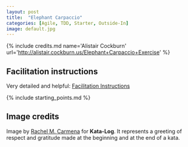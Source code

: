 ```yaml
---
layout: post
title:  "Elephant Carpaccio"
categories: [Agile, TDD, Starter, Outside-In]
image: default.jpg
---
```


{% include credits.md name='Alistair Cockburn' url='http://alistair.cockburn.us/Elephant+Carpaccio+Exercise' %}

## Facilitation instructions

Very detailed and helpful: [Facilitation Instructions](https://docs.google.com/document/d/1TCuuu-8Mm14oxsOnlk8DqfZAA1cvtYu9WGv67Yj_sSk/pub)

{% include starting_points.md %}

## Image credits
Image by [Rachel M. Carmena](https://github.com/rachelcarmena) for **Kata-Log**. It represents a greeting of respect and gratitude made at the beginning and at the end of a kata.
